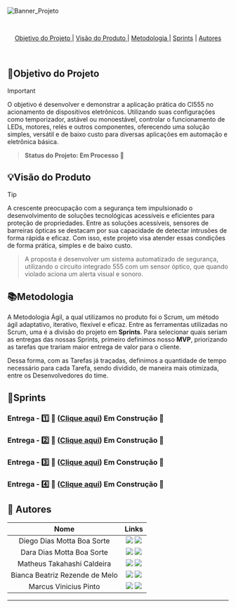 
![Banner_Projeto](https://github.com/user-attachments/assets/87814961-9bb5-4016-9a78-d5f31ac8c411)


<br>
 
<p align="center">
  <a href="#objetivo">Objetivo do Projeto </a>  |
  <a href="#visão">Visão do Produto </a>  |
  <a href="#metodologia">Metodologia </a>  |
  <a href="#sprints">Sprints</a>  |
  <a href="#autores">Autores</a>  
</p>

</br>

<span id="objetivo">
  
## 📌Objetivo do Projeto
> [!IMPORTANT]
>  O objetivo é desenvolver e demonstrar a aplicação prática do CI555 no acionamento de dispositivos eletrônicos. Utilizando suas configurações como temporizador, astável ou monoestável, controlar o funcionamento de LEDs, motores, relés e outros componentes, oferecendo uma solução simples, versátil e de baixo custo para diversas aplicações em automação e eletrônica básica.


> **Status do Projeto: Em Processo 🚧**


<span id="visão">
  
## 💡Visão do Produto
> [!TIP]
> A crescente preocupação com a segurança tem impulsionado o desenvolvimento de soluções tecnológicas acessíveis e eficientes para proteção de propriedades. Entre as soluções acessíveis, sensores de barreiras ópticas se destacam por sua capacidade de detectar intrusões de forma rápida e eficaz. Com isso, este projeto visa atender essas condições de forma prática, simples e de baixo custo.

> A proposta é desenvolver um sistema automatizado de segurança, utilizando o circuito integrado 555 com um sensor óptico, que quando violado aciona um alerta visual e sonoro.

<span id="metodologia">
  
## 📚Metodologia
A Metodologia Ágil, a qual utilizamos no produto foi o Scrum, um método ágil adaptativo, iterativo, flexível e eficaz. Entre as ferramentas utilizadas no Scrum, uma é a divisão do projeto em **Sprints**. Para selecionar quais seriam as entregas das nossas Sprints, primeiro definimos nosso **MVP**, priorizando as tarefas que trariam maior entrega de valor para o cliente. 

Dessa forma, com as Tarefas já traçadas, definimos a quantidade de tempo necessário para cada Tarefa, sendo dividido, de maneira mais otimizada, entre os Desenvolvedores do time.



<span id="sprints">

## 📅Sprints 

### Entrega - 1️⃣ 🎯 ([Clique aqui](https://github.com/MavPro-tech/Sensor_2025-01/tree/sprint_01))  Em Construção 🚧
### Entrega - 2️⃣ 🎯 ([Clique aqui](https://github.com/MavPro-tech/Sensor_2025-01/tree/sprint_02))  Em Construção 🚧
### Entrega - 3️⃣ 🎯 ([Clique aqui](https://github.com/MavPro-tech/Sensor_2025-01/tree/sprint_03))  Em Construção 🚧
### Entrega - 4️⃣ 🎯 ([Clique aqui](https://github.com/MavPro-tech/Sensor_2025-01/tree/sprint_04))  Em Construção 🚧


<span id="autores">
  
## 👥 Autores
|      Nome      |                           Links                            | 
| :--------------: | :----------------------------------------------------------: | 
| Diego Dias Motta Boa Sorte  | <a href="mailto:diego.sorte@fatec.sp.gov.br"><img src="https://img.shields.io/badge/Email-D14836?style=for-the-badge&logo=gmail&logoColor=white"></a> <a href="https://www.linkedin.com/in/diegoboasorte"><img src="https://img.shields.io/badge/LinkedIn-0077B5?style=for-the-badge&logo=linkedin&logoColor=white"></a> | 
| Dara Dias Motta Boa Sorte  | <a href="mailto:dara.sorte@fatec.sp.gov.br"><img src="https://img.shields.io/badge/Email-D14836?style=for-the-badge&logo=gmail&logoColor=white"></a> <a link ><img src="https://img.shields.io/badge/LinkedIn-0077B5?style=for-the-badge&logo=linkedin&logoColor=white"></a> | 
| Matheus Takahashi Caldeira  | <a href="mailto:matheus.caldeira6@fatec.sp.gov.br"><img src="https://img.shields.io/badge/Email-D14836?style=for-the-badge&logo=gmail&logoColor=white"></a> <a link ><img src="https://img.shields.io/badge/LinkedIn-0077B5?style=for-the-badge&logo=linkedin&logoColor=white"></a> | 
| Bianca Beatriz Rezende de Melo  | <a href="mailto:bianca.melo2@fatec.sp.gov.br"><img src="https://img.shields.io/badge/Email-D14836?style=for-the-badge&logo=gmail&logoColor=white"></a> <a link ><img src="https://img.shields.io/badge/LinkedIn-0077B5?style=for-the-badge&logo=linkedin&logoColor=white"></a> | 
| Marcus Vinicius Pinto  | <a href="mailto:marcus.vinicius@fatec.sp.gov.br"><img src="https://img.shields.io/badge/Email-D14836?style=for-the-badge&logo=gmail&logoColor=white"></a> <a link ><img src="https://img.shields.io/badge/LinkedIn-0077B5?style=for-the-badge&logo=linkedin&logoColor=white"></a> | 

---
